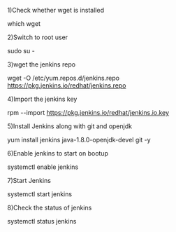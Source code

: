 1)Check whether wget is installed

  which wget

2)Switch to root user

   sudo su -
   
3)wget the jenkins repo

wget -O /etc/yum.repos.d/jenkins.repo https://pkg.jenkins.io/redhat/jenkins.repo


4)Import the jenkins key

rpm --import https://pkg.jenkins.io/redhat/jenkins.io.key

5)Install Jenkins along with git and openjdk

yum install jenkins  java-1.8.0-openjdk-devel git -y


6)Enable jenkins to start on bootup

systemctl enable jenkins

7)Start Jenkins

systemctl start jenkins

8)Check the status of jenkins

systemctl status jenkins
